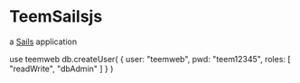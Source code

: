 # TeemSailsjs

a [Sails](http://sailsjs.org) application

use teemweb
db.createUser(
   {
     user: "teemweb",
     pwd: "teem12345",
     roles: [ "readWrite", "dbAdmin" ]
   }
)
